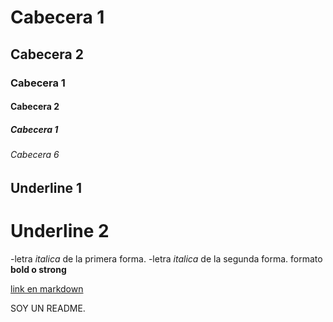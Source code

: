 # Cabecera 1

## Cabecera 2

### Cabecera 1

#### Cabecera 2

##### Cabecera 1

###### Cabecera 6


Underline 1
-------------

Underline 2
=======

-letra *italica* de la primera forma.
-letra _italica_ de la segunda forma.
formato  **bold o strong**

[link en markdown ](http://www.gmail.com)

SOY UN README.
